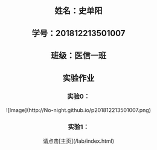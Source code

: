 ## <center>姓名：史单阳</center>
  
## <center>学号：201812213501007</center>
  
## <center>班级：医信一班</center>
  
  
## <center>实验作业</center>

### <center>实验0：</center>
   
<div align=center>![Image](http://No-night.github.io/p201812213501007.png) 
 
### <center>实验1：</center>

<div align=center>请点击[主页](/lab/index.html)
  

 
